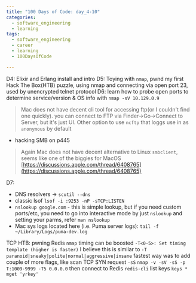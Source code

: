 ```yaml
---
title: "100 Days of Code: day_4-10"
categories:
  - software_engineering
  - learning
tags:
  - software_engineering
  - career
  - learning
  - 100DaysOfCode

---
```

D4: Elixir and Erlang install and intro
D5: Toying with `nmap`, pwnd my first Hack The Box(HTB) puzzle, using nmap and connecting via open port 23, used by unencrypted telnet protocol
D6: learn how to probe open ports to determine service/version & OS info with `nmap -sV 10.129.0.9`
> Mac does not have decent cli tool for accessing ftp(or I couldn't find one quickly). you can connect to FTP via Finder->Go->Connect to Server, but it's just UI. Other option to use `ncftp` that loggs use in as `anonymous` by default

- hacking SMB on p445
> Again Mac does not have decent alternative to Linux `smbclient`, seems like one of the biggies for MacOS [https://discussions.apple.com/thread/6408765](https://discussions.apple.com/thread/6408765) 

D7:
- DNS resolvers -> `scutil --dns`
- classic lsof `lsof -i :9253 -nP -sTCP:LISTEN`
- `nslookup google.com` - this is simple lookup, but if you need custom ports/etc, you need to go into interactive mode by just `nslookup` and setting your parms, refer `man nslookup`
- Mac sys logs located here (i.e. Puma server logs): `tail -f ~/Library/Logs/puma-dev.log`

TCP HTB: pwning Redis
`nmap` timing can be boosted
`-T<0-5>: Set timing template (higher is faster)`
I believe this is similar to
`-T paranoid|sneaky|polite|normal|aggressive|insane`
fastest way was to add couple of more flags, like scan TCP SYN request `-sS`
`nmap -v -sV -sS -p T:1009-9999 -T5 0.0.0.0`
then connect to Redis `redis-cli`
list keys `keys *`
`mget 'yrkey'`
